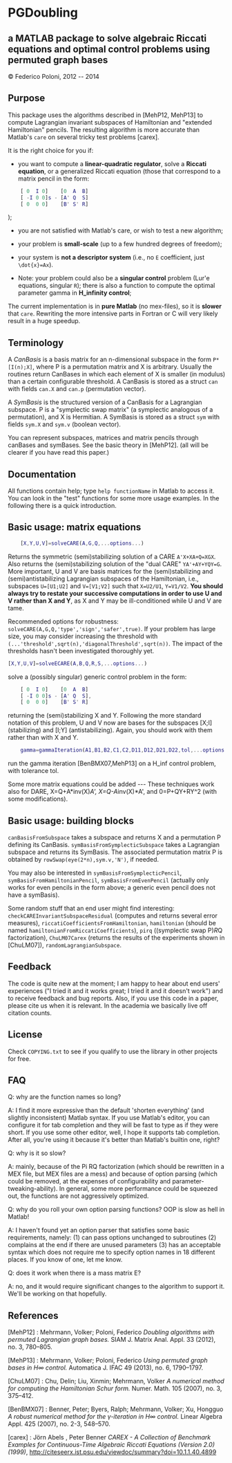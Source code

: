 PGDoubling
====
a MATLAB package to solve algebraic Riccati equations and optimal control problems using permuted graph bases
------

© Federico Poloni, 2012 -- 2014

Purpose
------

This package uses the algorithms described in [MehP12, MehP13] to
compute Lagrangian invariant subspaces of Hamiltonian and "extended
Hamiltonian" pencils. The resulting algorithm is more accurate than
Matlab's `care` on several tricky test problems [carex].

It is the right choice for you if: 

* you want to compute a
**linear-quadratic regulator**, solve a **Riccati equation**, or a
generalized Riccati equation (those that correspond to a matrix pencil
in the form:

```matlab
    [ 0  I 0]    [0  A  B]
    [ -I 0 0]s - [A' Q  S]
    [ 0  0 0]    [B' S' R]
```

); 

* you are not
satisfied with Matlab's care, or wish to test a new algorithm; 

* your problem is **small-scale** (up to a few hundred degrees of freedom); 

* your system is **not a descriptor system** (i.e., no `E` coefficient,
just `\dot{x}=Ax`).

* Note: your problem could also be a **singular control** problem (Lur'e
equations, singular `R`); there is also a function to compute the
optimal parameter gamma in **H\_infinity control**; 

The current implementation is in **pure Matlab** (no mex-files), so it
is **slower** that `care`. Rewriting the more intensive parts in Fortran
or C will very likely result in a huge speedup.

Terminology
------

A *CanBasis* is a basis matrix for an n-dimensional subspace in the form
`P*[I(n);X]`, where P is a permutation matrix and X is arbitrary.
Usually the routines return CanBases in which each element of X is
smaller (in modulus) than a certain configurable threshold.
A CanBasis is stored as a struct `can` with fields `can.X` and `can.p` (permutation vector).

A *SymBasis* is the structured version of a CanBasis for a Lagrangian
subspace. P is a "symplectic swap matrix" (a symplectic analogous of a
permutation), and X is Hermitian.
A SymBasis is stored as a struct `sym` with fields `sym.X` and `sym.v` (boolean vector).

You can represent subspaces, matrices and matrix pencils through
canBases and symBases. See the basic theory in [MehP12]. (all will be
clearer if you have read this paper.)

Documentation
------

All functions contain help; type `help functionName` in Matlab to access
it. You can look in the "test" functions for some more usage examples.
In the following there is a quick introduction.

Basic usage: matrix equations
------

```matlab
    [X,Y,U,V]=solveCARE(A,G,Q,...options...)
```
Returns the symmetric (semi)stabilizing solution of a CARE
`A'X+XA+Q=XGX`. Also returns the (semi)stabilizing solution of the "dual
CARE" `YA'+AY+YQY=G`. More important, U and V are basis matrices for the
(semi)stabilizing and (semi)antistabilizing Lagrangian subspaces of the
Hamiltonian, i.e., subspaces `U=[U1;U2]` and `V=[V1;V2]` such that
`X=U2/U1`, `Y=V1/V2`. **You should always try to restate your successive
computations in order to use U and V rather than X and Y**, as X and Y
may be ill-conditioned while U and V are tame.

Recommended options for robustness:
`solveCARE(A,G,Q,'type','sign','safer',true)`. If your problem has large
size, you may consider increasing the threshold with
`(...'threshold',sqrt(n),'diagonalThreshold',sqrt(n))`. The impact of
the thresholds hasn't been investigated thoroughly yet.

```matlab
[X,Y,U,V]=solveECARE(A,B,Q,R,S,...options...)
```
solve a (possibly singular) generic control problem in the form:

```matlab
    [ 0  I 0]    [0  A  B]
    [ -I 0 0]s - [A' Q  S],
    [ 0  0 0]    [B' S' R]
```

returning the (semi)stabilizing X and Y. Following the more standard
notation of this problem, U and V now are bases for the subspaces [X;I]
(stabilizing) and [I;Y] (antistabilizing). Again, you should work with
them rather than with X and Y.
```matlab
    gamma=gammaIteration(A1,B1,B2,C1,C2,D11,D12,D21,D22,tol,...options...);
```
run the gamma iteration [BenBMX07,MehP13] on a H\_inf control problem,
with tolerance tol.

Some more matrix equations could be added --- These techniques work also
for DARE, X=Q+A\*inv(X)*A', X=Q-A*inv(X)\*A', and 0=P+QY+RY\^2 (with
some modifications).

Basic usage: building blocks
------

`canBasisFromSubspace` takes a subspace and returns X and a permutation P
defining its CanBasis. `symBasisFromSymplecticSubspace` takes a Lagrangian
subspace and returns its SymBasis. The associated permutation matrix
P is obtained by `rowSwap(eye(2*n),sym.v,'N')`, if needed.

You may also be interested in `symBasisFromSymplecticPencil`,
`symBasisFromHamiltonianPencil`, `symBasisFromEvenPencil` (actually only works
for even pencils in the form above; a generic even pencil does not have
a symBasis).

Some random stuff that an end user might find interesting:
`checkCAREInvariantSubspaceResidual` (computes and returns several error
measures), `riccatiCoefficientsFromHamiltonian`, `hamiltonian` (should be
named `hamiltonianFromRiccatiCoefficients`), `pirq` ((symplectic swap
P)*R*Q factorization), `ChuLM07Carex` (returns the results of the
experiments shown in [ChuLM07]), `randomLagrangianSubspace`.

Feedback
------

The code is quite new at the moment; I am happy to hear about end users'
experiences ("I tried it and it works great; I tried it and it doesn't
work") and to receive feedback and bug reports. Also, if you use this
code in a paper, please cite us when it is relevant. In the academia we
basically live off citation counts.

License
------

Check `COPYING.txt` to see if you qualify to use the library in other
projects for free.

FAQ
------

Q: why are the function names so long?

A: I find it more expressive than the default 'shorten everything' (and
slightly inconsistent) Matlab syntax. If you use Matlab's editor, you
can configure it for tab completion and they will be fast to type as if
they were short. If you use some other editor, well, I hope it supports
tab completion. After all, you're using it because it's better than
Matlab's builtin one, right?

Q: why is it so slow?

A: mainly, because of the Pi RQ factorization (which should be rewritten
in a MEX file, but MEX files are a mess) and because of option parsing
(which could be removed, at the expenses of configurability and
parameter-tweaking-ability). In general, some more performance could be
squeezed out, the functions are not aggressively optimized.

Q: why do you roll your own option parsing functions? OOP is slow as
hell in Matlab!

A: I haven't found yet an option parser that satisfies some basic
requirements, namely: (1) can pass options unchanged to subroutines (2)
complains at the end if there are unused parameters (3) has an
acceptable syntax which does not require me to specify option names in
18 different places. If you know of one, let me know.

Q: does it work when there is a mass matrix E?

A: no, and it would require significant changes to the algorithm to
support it. We'll be working on that hopefully.

References
------

[MehP12]
:   Mehrmann, Volker; Poloni, Federico *Doubling algorithms with
    permuted Lagrangian graph bases.* SIAM J. Matrix Anal. Appl. 33
    (2012), no. 3, 780–805.

[MehP13]
:   Mehrmann, Volker; Poloni, Federico *Using permuted graph bases in H∞
    control.* Automatica J. IFAC 49 (2013), no. 6, 1790–1797.

[ChuLM07]
:   Chu, Delin; Liu, Xinmin; Mehrmann, Volker *A numerical method for
    computing the Hamiltonian Schur form.* Numer. Math. 105 (2007), no.
    3, 375–412.

[BenBMX07]
:   Benner, Peter; Byers, Ralph; Mehrmann, Volker; Xu, Hongguo *A robust
    numerical method for the γ-iteration in H∞ control.* Linear Algebra
    Appl. 425 (2007), no. 2-3, 548–570.

[carex]
:   Jörn Abels , Peter Benner *CAREX - A Collection of Benchmark Examples for Continuous-Time Algebraic Riccati Equations (Version 2.0) (1999)*,
    http://citeseerx.ist.psu.edu/viewdoc/summary?doi=10.1.1.40.4899


